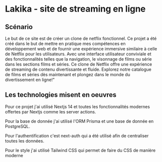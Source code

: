 # Lakika - site de streaming en ligne

## Scénario

Le but de ce site est de créer un clone de netflix fonctionnel.
Ce projet a été créé dans le but de mettre en pratique mes compétences en développement web et de fournir une expérience immersive similaire à celle de Netflix pour les utilisateurs.
Avec une interface utilisateur conviviale et des fonctionnalités telles que la navigation, le visonnage de films ou série dans les sections films et séries.
Ce clone de Netflix offre une expérience de streaming de contenu divertissante et fluide. Explorez notre catalogue de films et séries dès maintenant et plongez dans le monde du divertissement en ligne!"

## Les technologies misent en oeuvres

Pour ce projet j'ai utilisé Nextjs 14 et toutes les fonctionnalités modernes offertes par Nextjs comme les server actions.

Pour la base de donnée j'ai utilisé l'ORM Prisma et une base de donnée en PostgreSQL.

Pour l'authentification c'est next-auth qui a été utilisé afin de centraliser toutes les données.

Pour le style j'ai utilisé Tailwind CSS qui permet de faire du CSS de manière moderne
